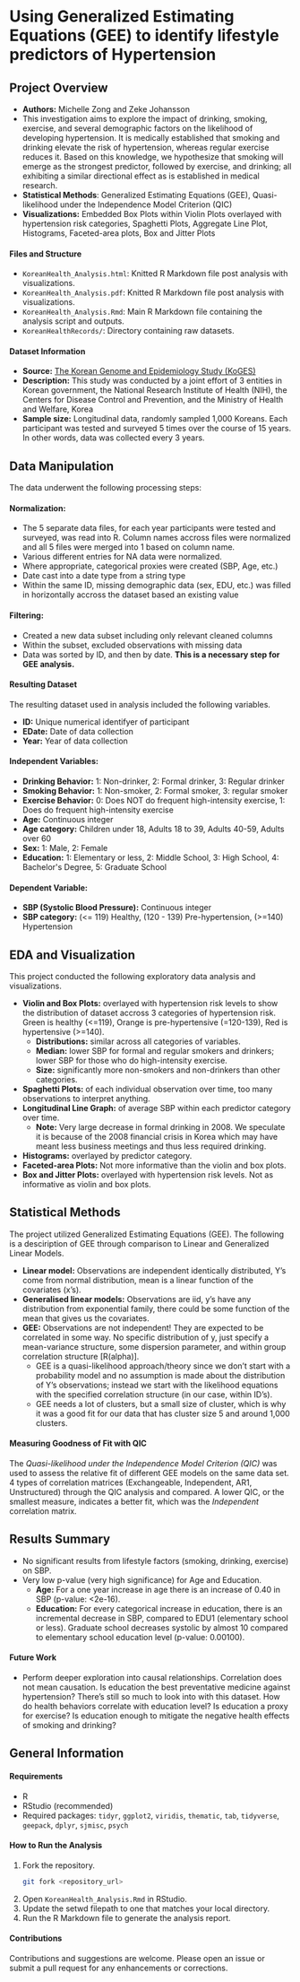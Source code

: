 
# Using Generalized Estimating Equations (GEE) to identify lifestyle predictors of Hypertension  
## Project Overview
- **Authors:** Michelle Zong and Zeke Johansson
- This investigation aims to explore the impact of drinking, smoking, exercise, and 
several demographic factors on the likelihood of developing hypertension. It is medically established that smoking and drinking elevate the risk of hypertension, whereas regular exercise reduces it. Based on this knowledge, we hypothesize that smoking will emerge as the strongest predictor, followed by exercise, and drinking; all exhibiting a similar directional effect as is established in medical research.
- **Statistical Methods**: Generalized Estimating Equations (GEE), Quasi-likelihood under the Independence Model Criterion (QIC)
- **Visualizations:** Embedded Box Plots within Violin Plots overlayed with hypertension risk categories, Spaghetti Plots, Aggregate Line Plot, Histograms, Faceted-area plots, Box and Jitter Plots

#### Files and Structure
- `KoreanHealth_Analysis.html`: Knitted R Markdown file post analysis with visualizations. 
- `KoreanHealth_Analysis.pdf`: Knitted R Markdown file post analysis with visualizations. 
- `KoreanHealth_Analysis.Rmd`: Main R Markdown file containing the analysis script and outputs.
- `KoreanHealthRecords/`: Directory containing raw datasets.

#### Dataset Information
- **Source:** [The Korean Genome and Epidemiology Study (KoGES)](https://www.kaggle.com/datasets/junsoopablo/korean-genome-and-epidemiology-study-koges)
- **Description:** This study was conducted by a joint effort of 3 entities in Korean government, 
the National Research Institute of Health (NIH), the Centers for Disease Control and Prevention, and 
the Ministry of Health and Welfare, Korea
- **Sample size:** Longitudinal data, randomly sampled 1,000 Koreans. Each participant was tested and surveyed 5 times over the course of 15 years. In other words, data was collected every 3 years.


## Data Manipulation
The data underwent the following processing steps:

#### Normalization:
- The 5 separate data files, for each year participants were tested and surveyed, was read into R. Column names accross files were normalized and all 5 files were merged into 1 based on column name.
- Various different entries for NA data were normalized.
- Where appropriate, categorical proxies were created (SBP, Age, etc.)
- Date cast into a date type from a string type
- Within the same ID, missing demographic data (sex, EDU, etc.) was filled in horizontally accross the dataset based an existing value

#### Filtering:
- Created a new data subset including only relevant cleaned columns
- Within the subset, excluded observations with missing data
- Data was sorted by ID, and then by date. **This is a necessary step for GEE analysis.** 

#### Resulting Dataset
The resulting dataset used in analysis included the following variables.
- **ID:** Unique numerical identifyer of participant
- **EDate:** Date of data collection
- **Year:** Year of data collection

#### Independent Variables:
- **Drinking Behavior:** 1: Non-drinker, 2: Formal drinker, 3: Regular drinker
- **Smoking Behavior:** 1: Non-smoker, 2: Formal smoker, 3: regular smoker
- **Exercise Behavior:** 0: Does NOT do frequent high-intensity exercise, 1: Does do frequent high-intensity exercise
- **Age:** Continuous integer
- **Age category:** Children under 18, Adults 18 to 39, Adults 40-59, Adults over 60
- **Sex:** 1: Male, 2: Female
- **Education:** 1: Elementary or less, 2: Middle School, 3: High School, 4: Bachelor's Degree, 5: Graduate School

#### Dependent Variable:
- **SBP (Systolic Blood Pressure):** Continuous integer
- **SBP category:** (<= 119) Healthy, (120 - 139) Pre-hypertension, (>=140) Hypertension


## EDA and Visualization
This project conducted the following exploratory data analysis and visualizations. 
- **Violin and Box Plots:** overlayed with hypertension risk levels to show the distribution of dataset accross 3 categories of hypertension risk. Green is healthy (<=119), Orange is pre-hypertensive (=120-139), Red is hypertensive (>=140).
    - **Distributions:** similar across all categories of variables.
    - **Median:** lower SBP for formal and regular smokers and drinkers; lower SBP for those who do high-intensity exercise.
    - **Size:** significantly more non-smokers and non-drinkers than other categories.
- **Spaghetti Plots:** of each individual observation over time, too many observations to interpret anything.
- **Longitudinal Line Graph:** of average SBP within each predictor category over time. 
    - **Note:** Very large decrease in formal drinking in 2008. We speculate it is because of the 2008 financial crisis in Korea which may have meant less business meetings and thus less required drinking. 
- **Histograms:** overlayed by predictor category.
- **Faceted-area Plots:** Not more informative than the violin and box plots.
- **Box and Jitter Plots:** overlayed with hypertension risk levels. Not as informative as violin and box plots.


## Statistical Methods
The project utilized Generalized Estimating Equations (GEE). The following is a desciription of GEE through comparison to Linear and Generalized Linear Models. 
- **Linear model:** Observations are independent identically distributed, Y’s come from normal distribution, mean is a linear function of the covariates (x’s).
- **Generalised linear models:** Observations are iid, y’s have any distribution from exponential family, there could be some function of the mean that gives us the covariates.
- **GEE:** Observations are not independent! They are expected to be correlated in some way. 
No specific distribution of y, just specify a mean-variance structure, some dispersion parameter, and within group correlation structure [R(alpha)]. 
    - GEE is a quasi-likelihood approach/theory since we don’t start with a probability model and no assumption is made about the distribution of Y’s observations; instead we start with the likelihood equations with the specified correlation structure (in our case, within ID’s).
    - GEE needs a lot of clusters, but a small size of cluster, which is why it was a good fit for our data that has cluster size 5 and around 1,000 clusters. 

#### Measuring Goodness of Fit with QIC
The *Quasi-likelihood under the Independence Model Criterion (QIC)* was used to assess the relative fit of different GEE models on the same data set. 4 types of correlation matrices (Exchangeable, Independent, AR1, Unstructured) through the QIC analysis and compared. A lower QIC, or the smallest measure, indicates a better fit, which was the *Independent* correlation matrix. 


## Results Summary
- No significant results from lifestyle factors (smoking, drinking, exercise) on SBP.
- Very low p-value (very high significance) for Age and Education.
    - **Age:** For a one year increase in age there is an increase of 0.40 in SBP (p-value: <2e-16).
    - **Education:** For every categorical increase in education, there is an incremental decrease in SBP, compared to EDU1 (elementary school or less). Graduate school decreases systolic by almost 10 compared to elementary school education level (p-value: 0.00100).

#### Future Work
- Perform deeper exploration into causal relationships. Correlation does not mean causation. Is education the best preventative medicine against hypertension? There’s still so much to look into with this dataset. How do health behaviors correlate with education level? Is education a proxy for exercise? Is education enough to mitigate the negative health effects of smoking and drinking?


## General Information
#### Requirements
- R
- RStudio (recommended)
- Required packages: `tidyr`, `ggplot2`, `viridis`, `thematic`, `tab`, `tidyverse`, `geepack`, `dplyr`, `sjmisc`, `psych`

#### How to Run the Analysis
1. Fork the repository.
   ```bash
   git fork <repository_url>
   ```
2. Open `KoreanHealth_Analysis.Rmd` in RStudio.
3. Update the setwd filepath to one that matches your local directory.
4. Run the R Markdown file to generate the analysis report.

#### Contributions
Contributions and suggestions are welcome. Please open an issue or submit a pull request for any enhancements or corrections.
